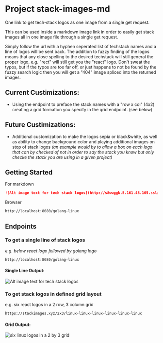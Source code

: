 # Project stack-images-md

One link to get tech-stack logos as one image from a single get request.

This can be used inside a markdown image link in order to easily get stack images all in one image file through a single get request. 

Simply follow the url with a hyphen seperated list of techstack names and a line of logos will be sent back. The addition to fuzzy finding of the logos means that any close spelling to the desired techstack will still general the proper logo, e.g. "rect" will still get you the "react" logo. Don't sweat the typos, but if the typos are too far off, or just happens to not be found by the fuzzy search logic then you will get a "404" image spliced into the returned images.

## Current Custimizations:

 - Using the endpoint to preface the stack names with a "row x col" (4x2) creating a grid formation you specify in the qrid endpoint. (see below)

## Future Custimizations:

 - Additional customization to make the logos sepia or black&white, as well as ability to change background color and playing additional images on stop of stack logos <em>(an example would by to allow a box on each logo that can by checked of not in order to say the stack you know but only checke the stack you are using in a given project)</em>


## Getting Started

For markdown

```markdown
![Alt image text for tech stack logos](http://s8wwggk.5.161.48.105.sslip.io/react-go/golang-react)

```

Browser

```markdown
http://localhost:8080/golang-linux

```

## Endpoints

### To get a single line of stack logos

<em>e.g. below react logo followed by golang logo</em>
```txt
http://localhost:8080/golang-linux

```

#### Single Line Output:
![Alt image text for tech stack logos](https://stackimages.xyz/golang-linux)

### To get stack logos in defined grid layout

e.g. six react logos in a 2 row, 3 column grid


```txt 
https://stackimages.xyz/2x3/linux-linux-linux-linux-linux-linux

```  
#### Grid Output:
![six linux logos in a 2 by 3 grid](https://stackimages.xyz/2x3/linux-linux-linux-linux-linux-linux)
